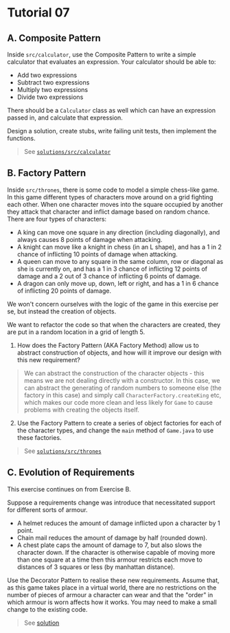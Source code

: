 # Tutorial 07

## A. Composite Pattern

Inside `src/calculator`, use the Composite Pattern to write a simple calculator that evaluates an expression. Your calculator should be able to:

- Add two expressions
- Subtract two expressions
- Multiply two expressions
- Divide two expressions

There should be a `Calculator` class as well which can have an expression passed in, and calculate that expression.

Design a solution, create stubs, write failing unit tests, then implement the functions.

> See [`solutions/src/calculator`](solutions/src/calculator/)

## B. Factory Pattern

Inside `src/thrones`, there is some code to model a simple chess-like game. In this game different types of characters move around on a grid fighting each other. When one character moves into the square occupied by another they attack that character and inflict damage based on random chance. There are four types of characters:

- A king can move one square in any direction (including diagonally), and always causes 8 points of damage when attacking.
- A knight can move like a knight in chess (in an L shape), and has a 1 in 2 chance of inflicting 10 points of damage when attacking.
- A queen can move to any square in the same column, row or diagonal as she is currently on, and has a 1 in 3 chance of inflicting 12 points of damage and a 2 out of 3 chance of inflicting 6 points of damage.
- A dragon can only move up, down, left or right, and has a 1 in 6 chance of inflicting 20 points of damage.

We won't concern ourselves with the logic of the game in this exercise per se, but instead the creation of objects.

We want to refactor the code so that when the characters are created, they are put in a random location in a grid of length 5.
1. How does the Factory Pattern (AKA Factory Method) allow us to abstract construction of objects, and how will it improve our design with this new requirement?

> We can abstract the construction of the character objects - this means we are not dealing directly with a constructor. In this case, we can abstract the generating of random numbers to someone else (the factory in this case) and simply call `CharacterFactory.createKing` etc, which makes our code more clean and less likely for `Game` to cause problems with creating the objects itself.

2. Use the Factory Pattern to create a series of object factories for each of the character types, and change the `main` method of `Game.java` to use these factories.

> See [`solutions/src/thrones`](solutions/src/thrones-nodecorator/CharacterFactory.java)

## C. Evolution of Requirements

This exercise continues on from Exercise B.

Suppose a requirements change was introduce that necessitated support for different sorts of armour.

- A helmet reduces the amount of damage inflicted upon a character by 1 point.
- Chain mail reduces the amount of damage by half (rounded down).
- A chest plate caps the amount of damage to 7, but also slows the character down. If the character is otherwise capable of moving more than one square at a time then this armour restricts each move to distances of 3 squares or less (by manhattan distance).

Use the Decorator Pattern to realise these new requirements. Assume that, as this game takes place in a virtual world, there are no restrictions on the number of pieces of armour a character can wear and that the "order" in which armour is worn affects how it works. You may need to make a small change to the existing code.

> See [solution](./solutions/src/thrones)
